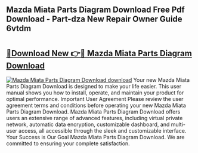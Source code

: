 ## Mazda Miata Parts Diagram Download Free Pdf Download - Part-dza New Repair Owner Guide 6vtdm

# <h2><a href="http://dfpl8r.blite.top/?on=Mazda+Miata+Parts+Diagram+Download">🔗Download New 👉🔴 Mazda Miata Parts Diagram Download</a></h2>

[![Mazda Miata Parts Diagram Download download](https://i.imgur.com/lujVjoI.png)](http://dfpl8r.blite.top/?on=Mazda+Miata+Parts+Diagram+Download)
Your new Mazda Miata Parts Diagram Download is designed to make your life easier. This user manual shows you how to install, operate, and maintain your product for optimal performance. Important User Agreement Please review the user agreement terms and conditions before operating your new Mazda Miata Parts Diagram Download. Mazda Miata Parts Diagram Download offers users an extensive range of advanced features, including virtual private network, automatic data encryption, customizable dashboard, and multi-user access, all accessible through the sleek and customizable interface. Your Success is Our Goal Mazda Miata Parts Diagram Download. We are committed to ensuring your complete satisfaction.
